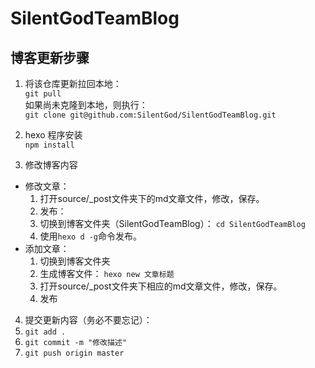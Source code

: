 # SilentGodTeamBlog

## 博客更新步骤
1. 将该仓库更新拉回本地：    
  ```git pull```    
  如果尚未克隆到本地，则执行：  
  ``` git clone git@github.com:SilentGod/SilentGodTeamBlog.git ```

2. hexo 程序安装    
  ``` npm install ```

3. 修改博客内容
  - 修改文章：
    1. 打开source/_post文件夹下的md文章文件，修改，保存。
    2. 发布：
      1. 切换到博客文件夹（SilentGodTeamBlog）： ``` cd SilentGodTeamBlog ```
      2. 使用```hexo d -g```命令发布。
  - 添加文章：
    1. 切换到博客文件夹
    2. 生成博客文件： ```hexo new 文章标题```
    3. 打开source/_post文件夹下相应的md文章文件，修改，保存。
    4. 发布

4. 提交更新内容（务必不要忘记）：
  1. ```git add .```
  2. ```git commit -m "修改描述"```
  3. ```git push origin master```
